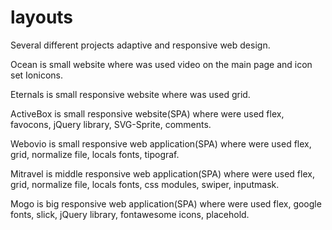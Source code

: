 # layouts
Several different projects adaptive and responsive web design.

Ocean is small website where was used video on the main page and icon set Ionicons.

Eternals is small responsive website where was used grid.

ActiveBox is small responsive website(SPA) where were used flex, favocons, jQuery library, SVG-Sprite, comments.

Webovio is small responsive web application(SPA) where were used flex, grid, normalize file, locals fonts, tipograf.

Mitravel is middle responsive web application(SPA) where were used flex, grid, normalize file, locals fonts, css modules, swiper, inputmask.

Mogo is big responsive web application(SPA) where were used flex, google fonts, slick, jQuery library, fontawesome icons, placehold.
